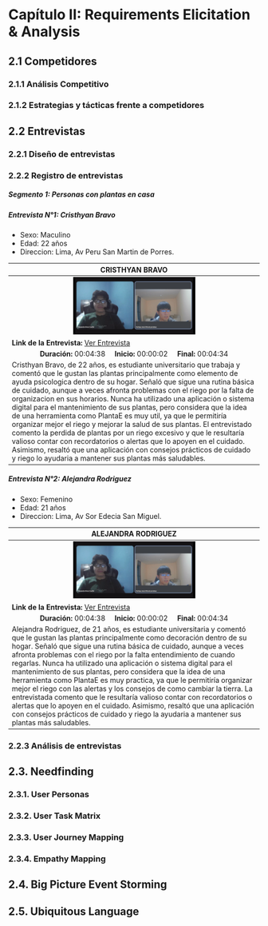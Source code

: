 # Capítulo II: Requirements Elicitation & Analysis

## 2.1 Competidores

### 2.1.1 Análisis Competitivo

### 2.1.2 Estrategias y tácticas frente a competidores

## 2.2 Entrevistas

### 2.2.1 Diseño de entrevistas

### 2.2.2 Registro de entrevistas
##### Segmento 1: Personas con plantas en casa

##### Entrevista N°1: Cristhyan Bravo

- Sexo: Maculino
- Edad: 22 años
- Direccion: Lima, Av Peru San Martin de Porres.

  
| **CRISTHYAN BRAVO** |
|-----------------------|
| <div align="center"><img src="assets/images/resources/Cristhyan-Entrevista1-Segmento1.jpg" alt="Entrevista Cristhyan Segmento 1" width="50%"></div> |
| **Link de la Entrevista:**  [Ver Entrevista](https://upcedupe-my.sharepoint.com/:v:/g/personal/u20241a352_upc_edu_pe/EUWmFdWZRlpLk977ijnfbnMBiQ48VviNQOlq34IfEIuONw?nav=eyJyZWZlcnJhbEluZm8iOnsicmVmZXJyYWxBcHAiOiJPbmVEcml2ZUZvckJ1c2luZXNzIiwicmVmZXJyYWxBcHBQbGF0Zm9ybSI6IldlYiIsInJlZmVycmFsTW9kZSI6InZpZXciLCJyZWZlcnJhbFZpZXciOiJNeUZpbGVzTGlua0NvcHkifX0&e=VEg0sZ) |
| <div align="center"><b>Duración:</b> 00:04:38 &nbsp;&nbsp;&nbsp; <b>Inicio:</b> 00:00:02 &nbsp;&nbsp;&nbsp; <b>Final:</b> 00:04:34</div> |
| Cristhyan Bravo, de 22 años, es estudiante universitario que trabaja y comentó que le gustan las plantas principalmente como elemento de ayuda psicologica dentro de su hogar. Señaló que sigue una rutina básica de cuidado, aunque a veces afronta problemas con el riego por la falta de organizacion en sus horarios. Nunca ha utilizado una aplicación o sistema digital para el mantenimiento de sus plantas, pero considera que la idea de una herramienta como PlantaE es muy util, ya que le permitiría organizar mejor el riego y mejorar la salud de sus plantas. El entrevistado comento la perdida de plantas por un riego excesivo y que le resultaría valioso contar con recordatorios o alertas que lo apoyen en el cuidado. Asimismo, resaltó que una aplicación con consejos prácticos de cuidado y riego lo ayudaria a mantener sus plantas más saludables. |

##### Entrevista N°2: Alejandra Rodriguez

- Sexo: Femenino
- Edad: 21 años
- Direccion: Lima, Av Sor Edecia San Miguel.

  
| **ALEJANDRA RODRIGUEZ** |
|-----------------------|
| <div align="center"><img src="assets/images/resources/Cristhyan-Entrevista1-Segmento1.jpg" alt="Entrevista Alejandra Segmento 1" width="50%"></div> |
| **Link de la Entrevista:**  [Ver Entrevista](https://upcedupe-my.sharepoint.com/:v:/g/personal/u20241a352_upc_edu_pe/EffRswZjrkpDpxFXTDi8VT4BtMxF4TqUALHhzRu45lcRMg?nav=eyJyZWZlcnJhbEluZm8iOnsicmVmZXJyYWxBcHAiOiJPbmVEcml2ZUZvckJ1c2luZXNzIiwicmVmZXJyYWxBcHBQbGF0Zm9ybSI6IldlYiIsInJlZmVycmFsTW9kZSI6InZpZXciLCJyZWZlcnJhbFZpZXciOiJNeUZpbGVzTGlua0NvcHkifX0&e=7FZwLp) |
| <div align="center"><b>Duración:</b> 00:04:38 &nbsp;&nbsp;&nbsp; <b>Inicio:</b> 00:00:02 &nbsp;&nbsp;&nbsp; <b>Final:</b> 00:04:34</div> |
| Alejandra Rodriguez, de 21 años, es estudiante universitaria y comentó que le gustan las plantas principalmente como decoración dentro de su hogar. Señaló que sigue una rutina básica de cuidado, aunque a veces afronta problemas con el riego por la falta entendimiento de cuando regarlas. Nunca ha utilizado una aplicación o sistema digital para el mantenimiento de sus plantas, pero considera que la idea de una herramienta como PlantaE es muy practica, ya que le permitiría organizar mejor el riego con las alertas y los consejos de como cambiar la tierra. La entrevistada comento que le resultaría valioso contar con recordatorios o alertas que lo apoyen en el cuidado. Asimismo, resaltó que una aplicación con consejos prácticos de cuidado y riego la ayudaria a mantener sus plantas más saludables. |


### 2.2.3 Análisis de entrevistas

## 2.3. Needfinding

### 2.3.1. User Personas

### 2.3.2. User Task Matrix

### 2.3.3. User Journey Mapping

### 2.3.4. Empathy Mapping

## 2.4. Big Picture Event Storming

## 2.5. Ubiquitous Language
